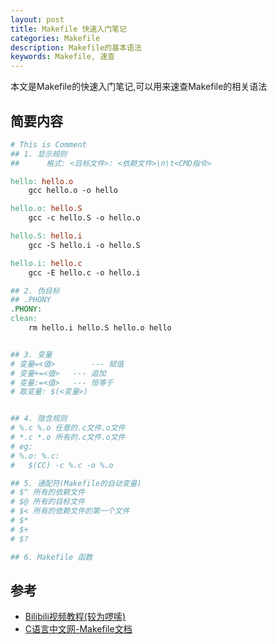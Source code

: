 ```yaml
---
layout: post
title: Makefile 快速入门笔记
categories: Makefile
description: Makefile的基本语法
keywords: Makefile, 速查
---
```


本文是Makefile的快速入门笔记,可以用来速查Makefile的相关语法

## 简要内容

```Makefile
# This is Comment
## 1. 显示规则
## 		格式: <目标文件>: <依赖文件>\n\t<CMD指令>

hello: hello.o
	gcc hello.o -o hello

hello.o: hello.S
	gcc -c hello.S -o hello.o

hello.S: hello.i
	gcc -S hello.i -o hello.S

hello.i: hello.c
	gcc -E hello.c -o hello.i

## 2. 伪目标
## .PHONY
.PHONY:
clean:
	rm hello.i hello.S hello.o hello


## 3. 变量
# 变量=<值>		--- 赋值
# 变量+=<值>	--- 追加
# 变量:=<值>	--- 恒等于
# 取变量: $(<变量>)


## 4. 隐含规则
# %.c %.o 任意的.c文件.o文件
# *.c *.o 所有的.c文件.o文件
# eg:
# %.o: %.c:
# 	$(CC) -c %.c -o %.o

## 5. 通配符(Makefile的自动变量)
# $^ 所有的依赖文件
# $@ 所有的目标文件
# $< 所有的依赖文件的第一个文件
# $*
# $+
# $?

## 6. Makefile 函数

```

## 参考

- [Bilibili视频教程(较为啰嗦)][1]
- [C语言中文网-Makefile文档][2]

[1]: https://www.bilibili.com/video/BV1B4411F7EK
[2]: http://c.biancheng.net/view/7097.html
